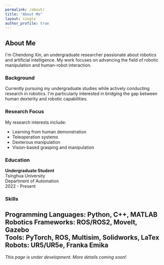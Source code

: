 ```yaml
---
permalink: /about/
title: "About Me"
layout: single
author_profile: true
---
```


## About Me

I'm Chendong Xin, an undergraduate researcher passionate about robotics and artificial intelligence. My work focuses on advancing the field of robotic manipulation and human-robot interaction.

### Background

Currently pursuing my undergraduate studies while actively conducting research in robotics. I'm particularly interested in bridging the gap between human dexterity and robotic capabilities.

### Research Focus

My research interests include:
- Learning from human demonstration
- Teleoperation systems
- Dexterous manipulation
- Vision-based grasping and manipulation

### Education

**Undergraduate Student**  
Tsinghua University  
Department of Automation  
2022 - Present

### Skills

**Programming Languages:** Python, C++, MATLAB  
**Robotics Frameworks:** ROS/ROS2, MoveIt, Gazebo  
**Tools:** PyTorch, ROS, Multisim, Solidworks, LaTex  
**Robots:** UR5/UR5e, Franka Emika
---

*This page is under development. More details coming soon!*